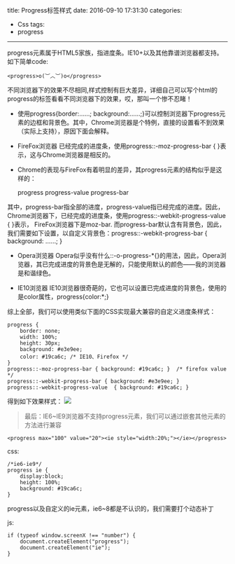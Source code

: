 title: Progress标签样式
date: 2016-09-10 17:31:30
categories:
- Css
tags:
- progress
---
progress元素属于HTML5家族，指进度条。IE10+以及其他靠谱浏览器都支持。如下简单code:

    <progress>o(︶︿︶)o</progress>

不同浏览器下的效果不尽相同,样式控制有巨大差异，详细自己可以写个html的progress的标签看看不同浏览器下的效果，哎，那叫一个惨不忍睹！
<!-- more -->
* 使用progress{border:……; background:……;}可以控制浏览器下progress元素的边框和背景色。其中，Chrome浏览器是个特例，直接的设置看不到效果（实际上支持），原因下面会解释。
* FireFox浏览器
已经完成的进度条，使用progress::-moz-progress-bar { }表示，这与Chrome浏览器是相反的。
* Chrome的表现与FireFox有着明显的差异，其progress元素的结构似乎是这样的：

    progress
        progress-value
        progress-bar
<!-- more -->
其中，progress-bar指全部的进度，progress-value指已经完成的进度。因此，Chrome浏览器下，已经完成的进度条，使用progress::-webkit-progress-value { }表示， FireFox浏览器下是moz-bar. 而progress-bar默认含有背景色，因此，我们需要如下设置，以自定义背景色：progress::-webkit-progress-bar { background: ……; }

* Opera浏览器
Opera似乎没有什么::-o-progress-\*{}的用法，因此，Opera浏览器，其已完成进度的背景色是无解的，只能使用默认的颜色——我的浏览器是和谐绿色。

* IE10浏览器
IE10浏览器很奇葩的，它也可以设置已完成进度的背景色，使用的是color属性，progress{color:\*;}

综上全部，我们可以使用类似下面的CSS实现最大兼容的自定义进度条样式：

    progress {
        border: none;
        width: 100%;
        height: 30px;
        background: #e3e9ee;
        color: #19ca6c; /* IE10、Firefox */
    }
    progress::-moz-progress-bar { background: #19ca6c; }  /* firefox value */
    progress::-webkit-progress-bar { background: #e3e9ee; }
    progress::-webkit-progress-value  { background: #19ca6c; }

得到如下效果样式：
![](/hexo.pure/images/posts/progress/01.png)

>最后：IE6~IE9浏览器不支持progress元素，我们可以通过嵌套其他元素的方法进行兼容

    <progress max="100" value="20"><ie style="width:20%;"></ie></progress>

css:

    /*ie6-ie9*/
    progress ie {
        display:block;
        height: 100%;
        background: #19ca6c;
    }

progress以及自定义的ie元素，ie6~8都是不认识的，我们需要打个动态补丁

js:

    if (typeof window.screenX !== "number") {
        document.createElement("progress");
        document.createElement("ie");
    }

